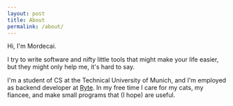 ```yaml
---
layout: post
title: About
permalink: /about/
---
```


Hi, I'm Mordecai. 

I try to write software and nifty little tools that might make your life
easier, but they might only help me, it's hard to say. 

I'm a student of CS at the Technical University of Munich, and I'm employed as
backend developer at [Ryte](https://en.ryte.com). In my free time I care for my
cats, my fiancee, and make small programs that (I hope) are useful. 

